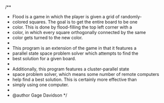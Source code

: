 /**
 * Flood is a game in which the player is given a grid of randomly-
 * colored squares. The goal is to get the entire board to be one
 * color. This is done by flood-filling the top left corner with a
 * color, in which every square orthogonally connected by the same
 * color gets turned to the new color.
 * 
 * This program is an extension of the game in that it features a
 * parallel state space problem solver which attempts to find the
 * best solution for a given board.
 * 
 * Additionally, this program features a cluster-parallel state
 * space problem solver, which means some number of remote computers
 * help find a best solution. This is certainly more effective than
 * simply using one computer.
 * 
 * @author Gage Davidson
 */
